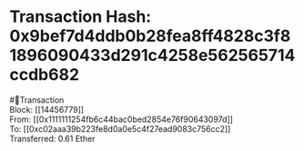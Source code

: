 
Transaction Hash: 0x9bef7d4ddb0b28fea8ff4828c3f81896090433d291c4258e562565714ccdb682
====================================================================================
  
#💸Transaction  
Block: [[14456779]]  
From: [[0x1111111254fb6c44bac0bed2854e76f90643097d]]  
To: [[0xc02aaa39b223fe8d0a0e5c4f27ead9083c756cc2]]  
Transferred: 0.61 Ether